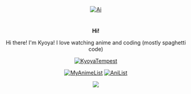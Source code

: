 <div align="center">



[![Ai](https://us-east-1.tixte.net/uploads/kyoya.discowd.com/Ai.png)](https://kyoya.is-a.dev/)
#
  

 **__Hi!__**
<p> Hi there! I'm Kyoya! I love watching anime and coding (mostly spaghetti code)

</p>


<a href="https://anime.plus/KyoyaTempest">
    <img src="https://anime.plus/KyoyaTempest/WzEsIjAwNDRmZjQ0IiwiMDAwMDg4MDAiLCIwMDAwNDQwMCIsIjAwMDA4ODAwIiwiMDAwMDAwMDAiLCIyMDQ0ZmY0NCIsIjAwMDA4ODAwIiwiMDAzM2FhMzMiLCIwMDMzYWEzMyJd/1695338297" alt="KyoyaTempest">
</a>



[![MyAnimeList](https://img.shields.io/static/v1?label=&message=KyoyaTempest&color=2E51A2&logo=myanimelist&logoColor=white)](https://myanimelist.net/profile/kyoyatempest)
[![AniList](https://img.shields.io/static/v1?label=&message=kyoyacchi&color=02A9FF&logo=anilist&logoColor=white)](https://anilist.co/user/kyoyacchi/)
<!--[![Kitsu](https://img.shields.io/static/v1?label=&message=kyoyacchi&color=FD755C&logo=kitsu&logoColor=white)](https://kitsu.io/users/kyoyacchi)
[![Shikimori](https://img.shields.io/static/v1?label=&message=kyoyacchi&color=red&logo=shikimori&logoColor=white)](https://shikimori.me/kyoyacchi)
-->

![](https://komarev.com/ghpvc/?username=kyoyacchi&color=d93a7c)
</div>
